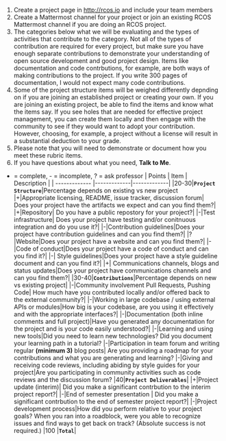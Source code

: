  1. Create a project page in http://rcos.io and include your team members
 2. Create a Mattermost channel for your project or join an existing RCOS Mattermost channel if you are doing an RCOS project.
 3. The categories below what we will be evaluating and the types of activities that contribute to the category. Not all of the types of contribution are required for every project, but make sure you have enough separate contributions to demonstrate your understanding of open source development and good project design. Items like documentation and code contrbutions, for example, are both ways of making contributions to the project. If you write 300 pages of documentation, I would not expect many code contributions.
 4. Some of the project structure items will be weighed differently depnding on if you are joining an established project or creating your own. If you are joining an existing project, be able to find the items and know what the items say. If you see holes that are needed for effective project management, you can create them locally and then engage with the community to see if they would want to adopt your contribution. However, choosing, for example, a project without a license will result in a substantial deduction to your grade.
 3. Please note that you will need to demonstrate or document how you meet these rubric items.
 4. If you have questions about what you need, **Talk to Me**. 

+ = complete, - = incomplete, ? = ask professor
| Points | Item | Description |
| ------------- |-------------|-------------|
|20-30|**`Project Structure`**|Percentage depends on existing vs new project
|+|Appropriate licensing, README, issue tracker, discussion forum| Does your project have the artifacts we expect and can you find them?|
|+|Repository| Do you have a public repostory for your project?|
|-|Test infrastructure| Does your project have testing and/or conitnuous integration and do you use it?|
|-|Contribution guidelines|Does your project have contribution guidelines and can you find them?|
|?|Website|Does your project have a website and can you find them?|
|-|Code of conduct|Does your project have a code of conduct and can you find it?|
|-| Style guidelines|Does your project have a style guideline document and can you find it?|
|+| Communications channels, blogs and status updates|Does your project have communications channels and can you find them?|
|30-40|**`Contributions`**|Percentage depends on new vs existing project|
|-|Community involvement Pull Requests, Pushing Code| How much have you contributed locally and/or offered back to the external community?|
|-|Working in large codebase / using external APIs or modules|How big is your codebase, are you using it effectively and with the appropriate interfaces?|
|-|Documentation (both inline comments and full project)|Have you generated any documentation for the project and is your code easily understood?|
|-|Learning and using new tools|Did you need to learn new technologies? Did you document your learning path in a tutorial?
|-|Participation in team forum and writing regular **(minimum 3)** blog posts| Are you providing a roadmap for your contributions and what you are generating and learning?
|-|Giving and receiving code reviews, including abiding by style guides for your project|Are you participating in community activities such as code reviews and the discussion forum?
|40|**`Project Deliverables`**|
|+|Project update (interim)| Did you make a significant contrbution to the interim project report?|
|-|End of semester presentation | Did you make a significant contrbution to the end of semester project report?|
|-|Project development process|How did you perform relative to your project goals? When you ran into a roadblock, were you able to recognize issues and find ways to get back on track? (Absolute success is not required.)
|100	|**`Total`**|

